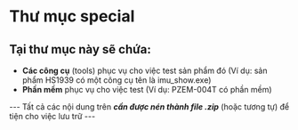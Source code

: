 # Thư mục special

## Tại thư mục này sẽ chứa:

* **Các công cụ** (tools) phục vụ cho việc test sản phẩm đó (Ví dụ: sản phẩm HS1939 có một công cụ tên là imu_show.exe)
* **Phần mềm** phục vụ cho việc test (Ví dụ: PZEM-004T có phần mềm)

--- Tất cả các nội dung trên *__cần được nén thành file .zip__* (hoặc tương tự) để tiện cho việc lưu trữ ---

